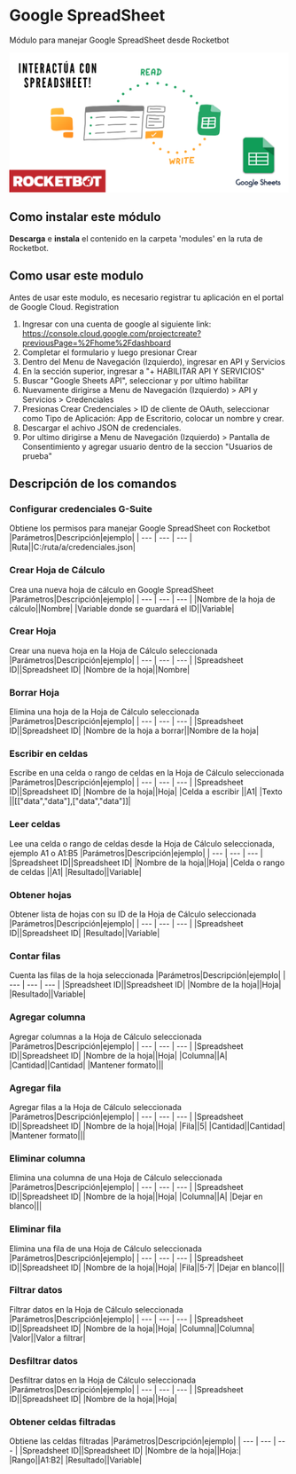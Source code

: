 



# Google SpreadSheet
  
Módulo para manejar Google SpreadSheet desde Rocketbot  
  
![banner](imgs/Banner_Google-SpreadSheets.png)
## Como instalar este módulo
  
__Descarga__ e __instala__ el contenido en la carpeta 'modules' en la ruta de Rocketbot.  

## Como usar este modulo

Antes de usar este modulo, es necesario registrar tu aplicación en el portal de Google Cloud. Registration

1. Ingresar con una cuenta de google al siguiente link: https://console.cloud.google.com/projectcreate?previousPage=%2Fhome%2Fdashboard
2. Completar el formulario y luego presionar Crear
3. Dentro del Menu de Navegación (Izquierdo), ingresar en API y Servicios
4. En la sección superior, ingresar a "+ HABILITAR API Y SERVICIOS"
5. Buscar "Google Sheets API", seleccionar y por ultimo habilitar
6. Nuevamente dirigirse a Menu de Navegación (Izquierdo) > API y Servicios > Credenciales
7. Presionas Crear Credenciales > ID de cliente de OAuth, seleccionar como Tipo de Aplicación: App de Escritorio, colocar un nombre y crear.
8. Descargar el achivo JSON de credenciales.
9. Por ultimo dirigirse a Menu de Navegación (Izquierdo) > Pantalla de Consentimiento y agregar usuario dentro de la seccion "Usuarios de prueba"


## Descripción de los comandos

### Configurar credenciales G-Suite
  
Obtiene los permisos para manejar Google SpreadSheet con Rocketbot
|Parámetros|Descripción|ejemplo|
| --- | --- | --- |
|Ruta||C:/ruta/a/credenciales.json|

### Crear Hoja de Cálculo
  
Crea una nueva hoja de cálculo en Google SpreadSheet
|Parámetros|Descripción|ejemplo|
| --- | --- | --- |
|Nombre de la hoja de cálculo||Nombre|
|Variable donde se guardará el ID||Variable|

### Crear Hoja
  
Crear una nueva hoja en la Hoja de Cálculo seleccionada
|Parámetros|Descripción|ejemplo|
| --- | --- | --- |
|Spreadsheet ID||Spreadsheet ID|
|Nombre de la hoja||Nombre|

### Borrar Hoja
  
Elimina una hoja de la Hoja de Cálculo seleccionada
|Parámetros|Descripción|ejemplo|
| --- | --- | --- |
|Spreadsheet ID||Spreadsheet ID|
|Nombre de la hoja a borrar||Nombre de la hoja|

### Escribir en celdas
  
Escribe en una celda o rango de celdas en la Hoja de Cálculo seleccionada
|Parámetros|Descripción|ejemplo|
| --- | --- | --- |
|Spreadsheet ID||Spreadsheet ID|
|Nombre de la hoja||Hoja|
|Celda a escribir ||A1|
|Texto ||[["data","data"],["data","data"]]|

### Leer celdas
  
Lee una celda o rango de celdas desde la Hoja de Cálculo seleccionada, ejemplo A1 o A1:B5
|Parámetros|Descripción|ejemplo|
| --- | --- | --- |
|Spreadsheet ID||Spreadsheet ID|
|Nombre de la hoja||Hoja|
|Celda o rango de celdas ||A1|
|Resultado||Variable|

### Obtener hojas
  
Obtener lista de hojas con su ID de la Hoja de Cálculo seleccionada
|Parámetros|Descripción|ejemplo|
| --- | --- | --- |
|Spreadsheet ID||Spreadsheet ID|
|Resultado||Variable|

### Contar filas
  
Cuenta las filas de la hoja seleccionada
|Parámetros|Descripción|ejemplo|
| --- | --- | --- |
|Spreadsheet ID||Spreadsheet ID|
|Nombre de la hoja||Hoja|
|Resultado||Variable|

### Agregar columna
  
Agregar columnas a la Hoja de Cálculo seleccionada
|Parámetros|Descripción|ejemplo|
| --- | --- | --- |
|Spreadsheet ID||Spreadsheet ID|
|Nombre de la hoja||Hoja|
|Columna||A|
|Cantidad||Cantidad|
|Mantener formato|||

### Agregar fila
  
Agregar filas a la Hoja de Cálculo seleccionada
|Parámetros|Descripción|ejemplo|
| --- | --- | --- |
|Spreadsheet ID||Spreadsheet ID|
|Nombre de la hoja||Hoja|
|Fila||5|
|Cantidad||Cantidad|
|Mantener formato|||

### Eliminar columna
  
Elimina una columna de una Hoja de Cálculo seleccionada
|Parámetros|Descripción|ejemplo|
| --- | --- | --- |
|Spreadsheet ID||Spreadsheet ID|
|Nombre de la hoja||Hoja|
|Columna||A|
|Dejar en blanco|||

### Eliminar fila
  
Elimina una fila de una Hoja de Cálculo seleccionada
|Parámetros|Descripción|ejemplo|
| --- | --- | --- |
|Spreadsheet ID||Spreadsheet ID|
|Nombre de la hoja||Hoja|
|Fila||5-7|
|Dejar en blanco|||

### Filtrar datos
  
Filtrar datos en la Hoja de Cálculo seleccionada
|Parámetros|Descripción|ejemplo|
| --- | --- | --- |
|Spreadsheet ID||Spreadsheet ID|
|Nombre de la hoja||Hoja|
|Columna||Columna|
|Valor||Valor a filtrar|

### Desfiltrar datos
  
Desfiltrar datos en la Hoja de Cálculo seleccionada
|Parámetros|Descripción|ejemplo|
| --- | --- | --- |
|Spreadsheet ID||Spreadsheet ID|
|Nombre de la hoja||Hoja|

### Obtener celdas filtradas
  
Obtiene las celdas filtradas
|Parámetros|Descripción|ejemplo|
| --- | --- | --- |
|Spreadsheet ID||Spreadsheet ID|
|Nombre de la hoja||Hoja:|
|Rango||A1:B2|
|Resultado||Variable|